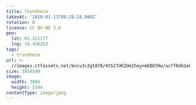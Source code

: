 ```yaml
---
title: Trondheim
takenAt: '2018-03-13T08:28:24.000Z'
rotation: 0
license: CC BY-ND 3.0
geo:
  lat: 63.421177
  lng: 10.436263
tags:
  - trondheim
url: >-
  //images.ctfassets.net/bncv3c2gt878/4t527UKZUmIhoynmEBbTHw/acff0db1e009d2457f05a0688fd21abf/trondheim_40091436534_o
size: 3858340
image:
  width: 3006
  height: 5344
contentType: image/jpeg
---
```


